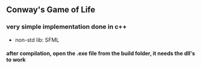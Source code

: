 ## Conway's Game of Life
### very simple implementation done in c++
- non-std lib: SFML


#### after compilation, open the .exe file from the build folder, it needs the dll's to work
